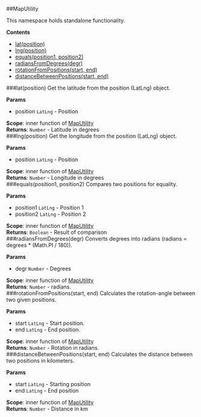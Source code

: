 <a name="module_MapUtility"></a>
##MapUtility

This namespace holds standalone functionality.

  
**Contents**
* [lat(position)](#module_MapUtility.lat)
* [lng(position)](#module_MapUtility.lng)
* [equals(position1, position2)](#module_MapUtility.equals)
* [radiansFromDegrees(degr)](#module_MapUtility.radiansFromDegrees)
* [rotationFromPositions(start, end)](#module_MapUtility.rotationFromPositions)
* [distanceBetweenPositions(start, end)](#module_MapUtility.distanceBetweenPositions)

<a name="module_MapUtility.lat"></a>
###lat(position)
Get the latitude from the position (LatLng) object.

**Params**
- position `LatLng` - Position

**Scope**: inner function of [MapUtility](#module_MapUtility)  
**Returns**: `Number` - Latitude in degrees  
<a name="module_MapUtility.lng"></a>
###lng(position)
Get the longitude from the position (LatLng) object.

**Params**
- position `LatLng` - Position

**Scope**: inner function of [MapUtility](#module_MapUtility)  
**Returns**: `Number` - Longitude in degrees  
<a name="module_MapUtility.equals"></a>
###equals(position1, position2)
Compares two positions for equality.

**Params**
- position1 `LatLng` - Position 1
- position2 `LatLng` - Position 2

**Scope**: inner function of [MapUtility](#module_MapUtility)  
**Returns**: `Boolean` - Result of comparison  
<a name="module_MapUtility.radiansFromDegrees"></a>
###radiansFromDegrees(degr)
Converts degrees into radians (radians = degrees * (Math.PI / 180)).

**Params**
- degr `Number` - Degrees

**Scope**: inner function of [MapUtility](#module_MapUtility)  
**Returns**: `Number` - radians.  
<a name="module_MapUtility.rotationFromPositions"></a>
###rotationFromPositions(start, end)
Calculates the rotation-angle between two given positions.

**Params**
- start `LatLng` - Start position.
- end `LatLng` - End position.

**Scope**: inner function of [MapUtility](#module_MapUtility)  
**Returns**: `Number` - Rotation in radians.  
<a name="module_MapUtility.distanceBetweenPositions"></a>
###distanceBetweenPositions(start, end)
Calculates the distance between two positions in kilometers.

**Params**
- start `LatLng` - Starting position
- end `LatLng` - End position

**Scope**: inner function of [MapUtility](#module_MapUtility)  
**Returns**: `Number` - Distance in km  
